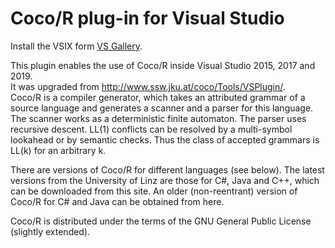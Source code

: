 # Coco/R plug-in for Visual Studio

Install the VSIX form [VS Gallery](https://marketplace.visualstudio.com/vsgallery/ea2a15e2-0ffe-403d-9527-cdf6b45def62).  

This plugin enables the use of Coco/R inside Visual Studio 2015, 2017 and 2019.  
It was upgraded from http://www.ssw.jku.at/coco/Tools/VSPlugin/.  
Coco/R is a compiler generator, which takes an attributed grammar of a source language and generates a scanner and a parser for this language. The scanner works as a deterministic finite automaton. The parser uses recursive descent. LL(1) conflicts can be resolved by a multi-symbol lookahead or by semantic checks. Thus the class of accepted grammars is LL(k) for an arbitrary k.  

There are versions of Coco/R for different languages (see below). The latest versions from the University of Linz are those for C#, Java and C++, which can be downloaded from this site. An older (non-reentrant) version of Coco/R for C# and Java can be obtained from here.  

Coco/R is distributed under the terms of the GNU General Public License (slightly extended).
